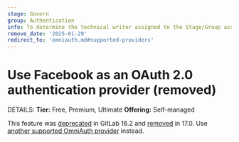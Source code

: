 ```yaml
---
stage: Govern
group: Authentication
info: To determine the technical writer assigned to the Stage/Group associated with this page, see https://handbook.gitlab.com/handbook/product/ux/technical-writing/#assignments
remove_date: '2025-01-29'
redirect_to: 'omniauth.md#supported-providers'
---
```


# Use Facebook as an OAuth 2.0 authentication provider (removed)

DETAILS:
**Tier:** Free, Premium, Ultimate
**Offering:** Self-managed

This feature was [deprecated](https://gitlab.com/gitlab-org/gitlab/-/issues/416000) in GitLab 16.2
and [removed](https://gitlab.com/gitlab-org/gitlab/-/issues/416281) in 17.0.
Use [another supported OmniAuth provider](omniauth.md#supported-providers) instead.

